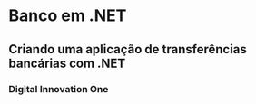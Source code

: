 # Banco em .NET
## Criando uma aplicação de transferências bancárias com .NET
### Digital Innovation One
